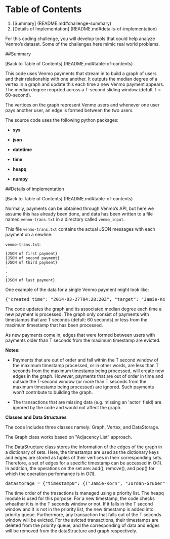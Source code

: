 # Table of Contents

1. [Summary] (README.md#challenge-summary)
2. [Details of Implementation] (README.md#details-of-implementation)


For this coding challenge, you will develop tools that could help analyze Venmo’s dataset. Some of the challenges here mimic real world problems.


##Summary

[Back to Table of Contents] (README.md#table-of-contents)

This code uses Venmo payments that stream in to build a  graph of users and their relationship with one another. It outputs the median degree of a vertex in a graph and update this each time a new Venmo payment appears. The median degree reoprted across a T-second sliding window (defult T = 60-second).

The vertices on the graph represent Venmo users and whenever one user pays another user, an edge is formed between the two users.

The source code uses the following python packages:

* **sys** 

* **json** 

* **datetime** 

* **time** 

* **heapq**

* **numpy**

##Details of implementation

[Back to Table of Contents] (README.md#table-of-contents)

Normally, payments can be obtained through Venmo’s API, but here we assume this has already been done, and data has been written to a file named `venmo-trans.txt` in a directory called `venmo_input`.

This file `venmo-trans.txt` contains the actual JSON messages with each payment on a newline:

`venmo-trans.txt`:

	{JSON of first payment}  
	{JSON of second payment}  
	{JSON of third payment}  
	.
	.
	.
	{JSON of last payment}  
 
One example of the data for a single Venmo payment might look like:

<pre>
{"created_time": "2014-03-27T04:28:20Z", "target": "Jamie-Korn", "actor": "Jordan-Gruber"}
</pre>

The code updates the graph and its associated median degree each time a new payment is processed. The graph only consist of payments with timestamps that are T seconds (defult: 60 seconds) or less from the maximum timestamp that has been processed.

As new payments come in, edges that were formed between users with payments older than T seconds from the maximum timestamp are evicted. 


**Notes:** 
* Payments that are out of order and fall within the T second window of the maximum timestamp processed, or in other words, are less than T seconds from the maximum timestamp being processed, will create new edges in the graph. However, payments that are out of order in time and outside the T-second window (or more than T seconds from the maximum timestamp being processed) are ignored. Such payments won't contribute to building the graph. 

* The transactions that are missing data (e.g. missing an 'actor' field) are ignored by the code and would not affect the graph. 


**Classes and Data Structures**

The code includes three classes namely: Graph, Vertex, and DataStorage.

The Graph class works based on "Adjacency List" approach.

The DataStructure class stores the information of the edges of the graph in a dictionary of sets. Here, the timestamps are used as the dictionary keys and edges are stored as tuples of their vertices in their corresponding sets. Therefore, a set of edges for a specific timestamp can be accessed in O(1). In addition, the operations on the set are: add(), remove(), and pop() for which the operation performance is in O(1). 

<pre>
datastorage = {"timestamp0": {("Jamie-Korn", "Jordan-Gruber"), ...},"timestamp1":{....} }
</pre>


The time order of the trasactions is managed using a priority list. The heapq module is used for this porpose. For a new timestamp, the code checks wheather it is in the T seconds window or not. If it falls in the T second window and it is not in the priority list, the new timestamp is added into priority queue. Furthermore, any transaction that falls out of the T seconds window will be evicted. For the avicted transactions, their timestamps are deleted from the priority queue, and the corresponding of data and edges will be removed from the dataStructure and graph respectively.  











